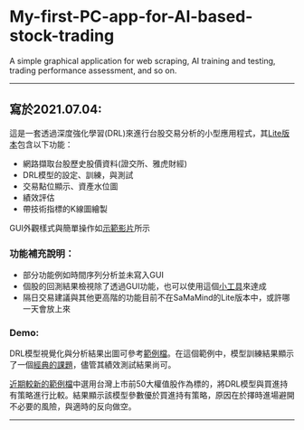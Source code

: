 # My-first-PC-app-for-AI-based-stock-trading
A simple graphical application for web scraping, AI training and testing, trading performance assessment, and so on.

---
## 寫於2021.07.04:

這是一套透過深度強化學習(DRL)來進行台股交易分析的小型應用程式，其[Lite版本](https://github.com/CafeYuzuHuang/My-first-PC-app-for-AI-based-stock-trading/tree/main/SaMaMind_Lite)包含以下功能：
* 網路擷取台股歷史股價資料(證交所、雅虎財經)
* DRL模型的設定、訓練，與測試
* 交易點位顯示、資產水位圖
* 績效評估
* 帶技術指標的K線圖繪製

GUI外觀樣式與簡單操作如[示範影片](https://www.youtube.com/watch?v=NAWkuPWJoBg&fbclid=IwAR0WScgTwqKfsZrd5ybGzkyJLofXjuG5pfoRGVtRBzeplJZD7TV0oMfgtY0)所示

### 功能補充說明：
* 部分功能例如時間序列分析並未寫入GUI
* 個股的回測結果檢視除了透過GUI功能，也可以使用這個[小工具](https://github.com/CafeYuzuHuang/SaMaMind_Lite-web-plot-tool)來達成
* 隔日交易建議與其他更高階的功能目前不在SaMaMind的Lite版本中，或許哪一天會放上來

### Demo:
DRL模型視覺化與分析結果出圖可參考[範例檔](https://github.com/CafeYuzuHuang/My-first-PC-app-for-AI-based-stock-trading/tree/main/Example%20data)。在這個範例中，模型訓練結果顯示了一個[經典的課題](https://towardsdatascience.com/the-dying-relu-problem-clearly-explained-42d0c54e0d24)，儘管其績效測試結果尚可。

[近期較新的範例檔](https://github.com/CafeYuzuHuang/My-first-PC-app-for-AI-based-stock-trading/tree/main/Example%20data%2020210528)中選用台灣上市前50大權值股作為標的，將DRL模型與買進持有策略進行比較。結果顯示該模型參數優於買進持有策略，原因在於擇時進場避開不必要的風險，與適時的反向做空。

---

